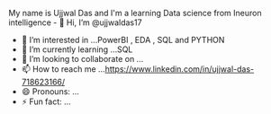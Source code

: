 My name is Ujjwal Das and I'm a learning Data science from Ineuron intelligence - 👋 Hi, I’m @ujjwaldas17
- 👀 I’m interested in ...PowerBI , EDA , SQL and PYTHON
- 🌱 I’m currently learning ...SQL
- 💞️ I’m looking to collaborate on ...
- 📫 How to reach me ...https://www.linkedin.com/in/ujjwal-das-718623166/
- 😄 Pronouns: ...
- ⚡ Fun fact: ...

<!---
ujjwaldas17/ujjwaldas17 is a ✨ special ✨ repository because its `README.md` (this file) appears on your GitHub profile.
You can click the Preview link to take a look at your changes.
--->
